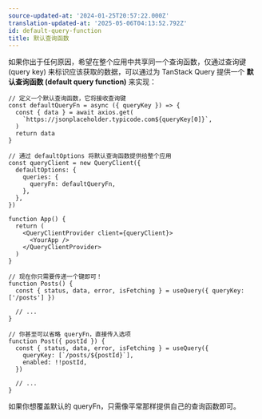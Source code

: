 ```yaml
---
source-updated-at: '2024-01-25T20:57:22.000Z'
translation-updated-at: '2025-05-06T04:13:52.792Z'
id: default-query-function
title: 默认查询函数
---
```


如果你出于任何原因，希望在整个应用中共享同一个查询函数，仅通过查询键 (query key) 来标识应该获取的数据，可以通过为 TanStack Query 提供一个 **默认查询函数 (default query function)** 来实现：

[//]: # '示例'

```tsx
// 定义一个默认查询函数，它将接收查询键
const defaultQueryFn = async ({ queryKey }) => {
  const { data } = await axios.get(
    `https://jsonplaceholder.typicode.com${queryKey[0]}`,
  )
  return data
}

// 通过 defaultOptions 将默认查询函数提供给整个应用
const queryClient = new QueryClient({
  defaultOptions: {
    queries: {
      queryFn: defaultQueryFn,
    },
  },
})

function App() {
  return (
    <QueryClientProvider client={queryClient}>
      <YourApp />
    </QueryClientProvider>
  )
}

// 现在你只需要传递一个键即可！
function Posts() {
  const { status, data, error, isFetching } = useQuery({ queryKey: ['/posts'] })

  // ...
}

// 你甚至可以省略 queryFn，直接传入选项
function Post({ postId }) {
  const { status, data, error, isFetching } = useQuery({
    queryKey: [`/posts/${postId}`],
    enabled: !!postId,
  })

  // ...
}
```

[//]: # '示例'

如果你想覆盖默认的 queryFn，只需像平常那样提供自己的查询函数即可。
